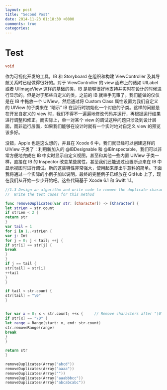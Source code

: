 ```yaml
---
layout: post
title: "Second Post"
date: 2014-11-23 01:18:30 +0800
comments: true
categories: 
---
```


Test
=========
``` c
void
```

作为可视化开发的工具，IB 和 Storyboard 在组织和构建 ViewController 及其导航关系时已经做得很好的。对于 ViewController 的 view 画布上的诸如 UILabel 或者 UIImageView 这样的基础的类，IB 是能够很好地支持并实时在设计的时候进行显示的。但是对于那些自定义的类，之前的 IB 就束手无策了。我们能做的仅仅是在 IB 中拖放一个 UIView，然后通过将 Custom Class 属性设置为我们自定义的 UIView 的子类来在 “暗示” IB 在运行时初始化一个对应的子类。这样的问题是在开发自定义的 view 时，我们不得不一遍遍地修改代码并运行，再根据运行结果进行调整和修正。而实际上，单一对某个 view 的调试这种问题只涉及到设计层面，而非运行层面，如果我们能够在设计时就有一个实时地对自定义 view 的预览该多好。

没错，Apple 也是这么想的，并且在 Xcode 6 中，我们就已经可以创建这样的 UIView 子类了：利用新加入的 @IBDesignable 和 @IBInspectable，我们可以非常方便地完成在 IB 中实时显示自定义视图，甚至和其他一些内置 UIView 子类一样，直接在 IB 的 Inspector 改变某些属性，甚至我们还能通过设置断点来在 IB 中显示视图时进行调试。新的这些特性非常强大，使用起来却出乎意料的简单。下面我将通过一个实际的小例子加以说明。最终的完整例子已经放在 GitHub 上了，现在我们从开始一步步开始吧。这些代码基于 Xcode 6.1 和 Swift 1.1。

``` swift
//1.3 Design an algorithm and write code to remove the duplicate characters in a string without using any additional buffer NOTE: One or two additional variables are fine An extra copy of the array is not
//  Write the test cases for this method

func removeDuplicates(var str: [Character]) -> [Character] {
let strLen = str.count
if strLen < 2 {
return str
}
var tail = 1
for i in 1..<strLen {
var j: Int
for j = 0; j < tail; ++j {
if str[i] == str[j] {
break
}
}
if j == tail {
str[tail] = str[i]
++tail
}
}

if tail < str.count {
str[tail] = "\0"
}


for var x = 0; x < str.count; ++x {     // Remove characters after "\0"
if str[x] == "\0" {
let range = Range(start: x, end: str.count)
str.removeRange(range)
break
}
}

return str
}

removeDuplicates(Array("abcd"))
removeDuplicates(Array("aaaa"))
removeDuplicates(Array(""))
removeDuplicates(Array("aaabbbcc"))
removeDuplicates(Array("abcabcabc"))
```

